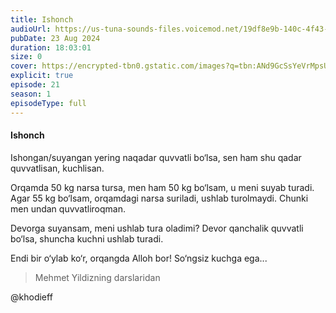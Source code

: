 ```yaml
---
title: Ishonch
audioUrl: https://us-tuna-sounds-files.voicemod.net/19df8e9b-140c-4f43-8c0e-09c162821765-1658350707858.mp3
pubDate: 23 Aug 2024
duration: 18:03:01
size: 0
cover: https://encrypted-tbn0.gstatic.com/images?q=tbn:ANd9GcSsYeVrMpsUs4D8iuURS7TT5-5OOro_4ORXvw&s
explicit: true
episode: 21
season: 1
episodeType: full
---
```

#### Ishonch



Ishongan/suyangan yering naqadar quvvatli bo‘lsa, sen ham shu qadar quvvatlisan, kuchlisan.

Orqamda 50 kg narsa tursa, men ham 50 kg bo‘lsam, u meni suyab turadi. Agar 55 kg bo‘lsam, orqamdagi narsa suriladi, ushlab turolmaydi. Chunki men undan quvvatliroqman.

Devorga suyansam, meni ushlab tura oladimi? Devor qanchalik quvvatli bo‘lsa, shuncha kuchni ushlab turadi.

Endi bir o‘ylab ko‘r, orqangda Alloh bor! So‘ngsiz kuchga ega...

> Mehmet Yildizning darslaridan

@khodieff